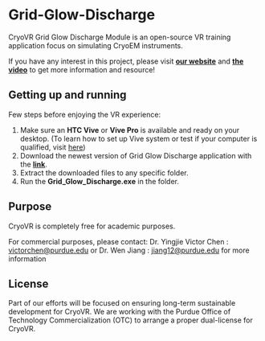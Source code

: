 # Grid-Glow-Discharge

CryoVR Grid Glow Discharge Module is an open-source VR training application focus on simulating CryoEM instruments.

If you have any interest in this project, please visit **[our website](https://va.tech.purdue.edu/cryoVR/)** and **[the video](https://drive.google.com/file/d/1q9JvDUeVQykjZlbxAuqCWpnsbH4jnAfG/view?usp=sharing)** to get more information and resource!


Getting up and running
---------------------
Few steps before enjoying the VR experience:

1. Make sure an **HTC Vive** or **Vive Pro** is available and ready on your desktop. (To learn how to set up Vive system or test if your computer is qualified, visit [here](https://support.steampowered.com/steamvr/HTC_Vive/))
2. Download the newest version of Grid Glow Discharge application with the **[link](https://https://va.tech.purdue.edu/cryoVR/index.php/downloads/)**.
3. Extract the downloaded files to any specific folder.
4. Run the **Grid_Glow_Discharge.exe** in the folder.


Purpose
---------------------
CryoVR is completely free for academic purposes.

For commercial purposes, please contact:
Dr. Yingjie Victor Chen :    victorchen@purdue.edu    or    Dr. Wen Jiang :    jiang12@purdue.edu
for more information


License
--------------------
Part of our efforts will be focused on ensuring long-term sustainable development for CryoVR. We are working with the Purdue Office of Technology Commercialization (OTC) to arrange a proper dual-license for CryoVR. 

